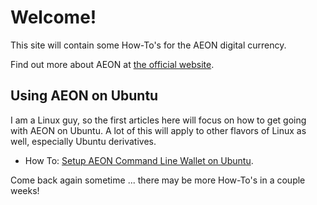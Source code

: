 # Welcome!

This site will contain some How-To's for the AEON digital currency.

Find out more about AEON at [the official website](https://www.aeon.cash).

## Using AEON on Ubuntu

I am a Linux guy, so the first articles here will focus on how to get going with AEON on Ubuntu. A lot of
this will apply to other flavors of Linux as well, especially Ubuntu derivatives.

*   How To: [Setup AEON Command Line Wallet on Ubuntu](./How-Tos/SetupAEONcliUbuntu/SetupAEON_Ubuntu.md).

Come back again sometime ... there may be more How-To's in a couple weeks!
